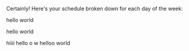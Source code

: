 



Certainly! Here's your schedule broken down for each day of the week:

hello world



hello world



hiiii
hello o w helloo   world   
